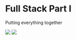 # Full Stack Part I

Putting everything together

![](https://github.com/lisabroadhead/MERN/blob/main/fullstack/Screen%20Shot%202022-03-22%20at%208.39.24%20PM.png)
![](https://github.com/lisabroadhead/MERN/blob/main/fullstack/Screen%20Shot%202022-03-22%20at%208.39.24%20PM.png)
